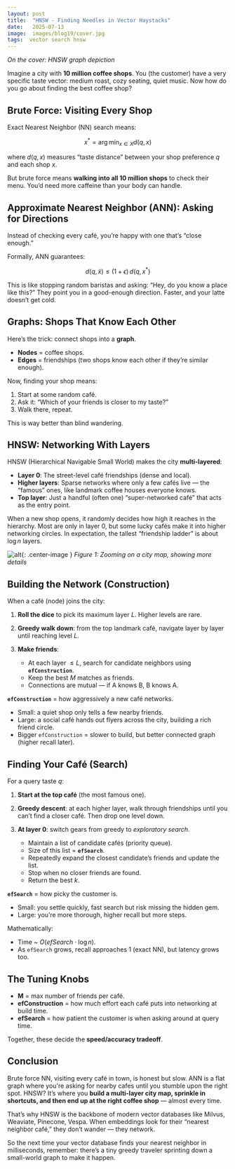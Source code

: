 ```yaml
---
layout: post
title:  "HNSW - Finding Needles in Vector Haystacks"
date:   2025-07-13
image:  images/blog19/cover.jpg
tags:  vector search hnsw
---
```

*On the cover: HNSW graph depiction*

Imagine a city with **10 million coffee shops**.
You (the customer) have a very specific taste vector: medium roast, cozy seating, quiet music. Now how do you go about finding the best coffee shop?


## Brute Force: Visiting Every Shop

Exact Nearest Neighbor (NN) search means:

$$
x^* = \arg\min_{x \in X} d(q, x)
$$

where $d(q,x)$ measures “taste distance” between your shop preference $q$ and each shop $x$.

But brute force means **walking into all 10 million shops** to check their menu. You’d need more caffeine than your body can handle.



## Approximate Nearest Neighbor (ANN): Asking for Directions

Instead of checking every café, you’re happy with one that’s “close enough.”

Formally, ANN guarantees:

$$
d(q, \tilde{x}) \leq (1+\epsilon) \, d(q, x^*)
$$

This is like stopping random baristas and asking: “Hey, do you know a place like this?” They point you in a good-enough direction. Faster, and your latte doesn’t get cold.



## Graphs: Shops That Know Each Other

Here’s the trick: connect shops into a **graph**.

* **Nodes** = coffee shops.
* **Edges** = friendships (two shops know each other if they’re similar enough).

Now, finding your shop means:

1. Start at some random café.
2. Ask it: “Which of your friends is closer to my taste?”
3. Walk there, repeat.

This is way better than blind wandering.



## HNSW: Networking With Layers

HNSW (Hierarchical Navigable Small World) makes the city **multi-layered**:

* **Layer 0**: The street-level café friendships (dense and local).
* **Higher layers**: Sparse networks where only a few cafés live — the “famous” ones, like landmark coffee houses everyone knows.
* **Top layer**: Just a handful (often one) “super-networked café” that acts as the entry point.

When a new shop opens, it randomly decides how high it reaches in the hierarchy. Most are only in layer 0, but some lucky cafés make it into higher networking circles. In expectation, the tallest “friendship ladder” is about $\log n$ layers.

![alt](/images/blog19/map_zoom.gif){: .center-image }
*Figure 1: Zooming on a city map, showing more details*


## Building the Network (Construction)

When a café (node) joins the city:

1. **Roll the dice** to pick its maximum layer $L$. Higher levels are rare.
2. **Greedy walk down**: from the top landmark café, navigate layer by layer until reaching level $L$.
3. **Make friends**:

   * At each layer $\leq L$, search for candidate neighbors using **`efConstruction`**.
   * Keep the best $M$ matches as friends.
   * Connections are mutual — if A knows B, B knows A.

**`efConstruction`** = how aggressively a new café networks.

* Small: a quiet shop only tells a few nearby friends.
* Large: a social café hands out flyers across the city, building a rich friend circle.
* Bigger `efConstruction` = slower to build, but better connected graph (higher recall later).



## Finding Your Café (Search)

For a query taste $q$:

1. **Start at the top café** (the most famous one).
2. **Greedy descent**: at each higher layer, walk through friendships until you can’t find a closer café. Then drop one level down.
3. **At layer 0**: switch gears from greedy to *exploratory search*.

   * Maintain a list of candidate cafés (priority queue).
   * Size of this list = **`efSearch`**.
   * Repeatedly expand the closest candidate’s friends and update the list.
   * Stop when no closer friends are found.
   * Return the best $k$.

**`efSearch`** = how picky the customer is.

* Small: you settle quickly, fast search but risk missing the hidden gem.
* Large: you’re more thorough, higher recall but more steps.

Mathematically:

* Time \~ $O(efSearch \cdot \log n)$.
* As `efSearch` grows, recall approaches 1 (exact NN), but latency grows too.



## The Tuning Knobs

* **M** = max number of friends per café.
* **efConstruction** = how much effort each café puts into networking at build time.
* **efSearch** = how patient the customer is when asking around at query time.

Together, these decide the **speed/accuracy tradeoff**.


## Conclusion

Brute force NN, visiting every café in town, is honest but slow. ANN is a flat graph where you're asking for nearby cafes until you stumble upon the right spot. HNSW? It’s where you **build a multi-layer city map, sprinkle in shortcuts, and then end up at the right coffee shop** — almost every time.

That’s why HNSW is the backbone of modern vector databases like Milvus, Weaviate, Pinecone, Vespa. When embeddings look for their “nearest neighbor café,” they don’t wander — they network.

So the next time your vector database finds your nearest neighbor in milliseconds, remember: there’s a tiny greedy traveler sprinting down a small-world graph to make it happen.

